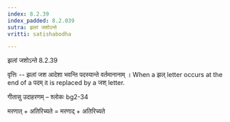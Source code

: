 ```yaml
---
index: 8.2.39
index_padded: 8.2.039
sutra: झलां जशोऽन्ते
vritti: satishabodha

---
```

 झलां जशोऽन्ते 8.2.39 


वृत्तिः -- झलां जश आदेशा भवन्ति पदस्यान्ते वर्तमानानाम् । When a झल् letter occurs at the end of a पदम् it is replaced by a जश् letter. 


गीतासु उदाहरणम् – श्लोकः bg2-34 


मरणात् + अतिरिच्यते = मरणाद् + अतिरिच्यते 